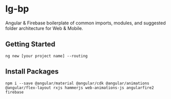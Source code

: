 # lg-bp
Angular &amp; Firebase boilerplate of common imports, modules, and suggested folder architecture for Web &amp; Mobile.

## Getting Started
`ng new [your project name] --routing`

## Install Packages
`npm i --save @angular/material @angular/cdk @angular/animations @angular/flex-layout rxjs hammerjs web-animations-js angularfire2 firebase`

